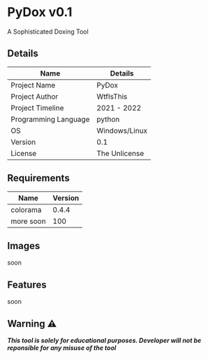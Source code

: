 # PyDox v0.1
A Sophisticated Doxing Tool
## Details
| Name | Details |
| ------ | ------ |
| Project Name | PyDox |
| Project Author | WtfIsThis |
| Project Timeline | 2021 - 2022 |
| Programming Language | python |
| OS | Windows/Linux |
| Version | 0.1 |
| License | The Unlicense |

## Requirements
| Name | Version |
| ------ | ------ |
| colorama | 0.4.4 |
| more soon | 100 |
## Images
soon
## Features
soon
## Warning ⚠️
***This tool is solely for educational purposes. Developer will not be reponsible for any misuse of the tool***
